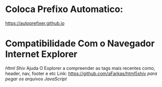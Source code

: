 # Coloca Prefixo Automatico:
https://autoprefixer.github.io

# Compatibilidade Com o Navegador Internet Explorer
*Html Shiv* Ajuda O Explorer a compreender as tags mais recentes como, header, nav, footer e etc
Link: https://github.com/aFarkas/html5shiv *para pegar os arquivos JavaScript*